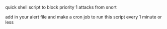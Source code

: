 quick shell script to block priority 1 attacks from snort

add in your alert file and make a cron job to run this script every 1 minute or less

